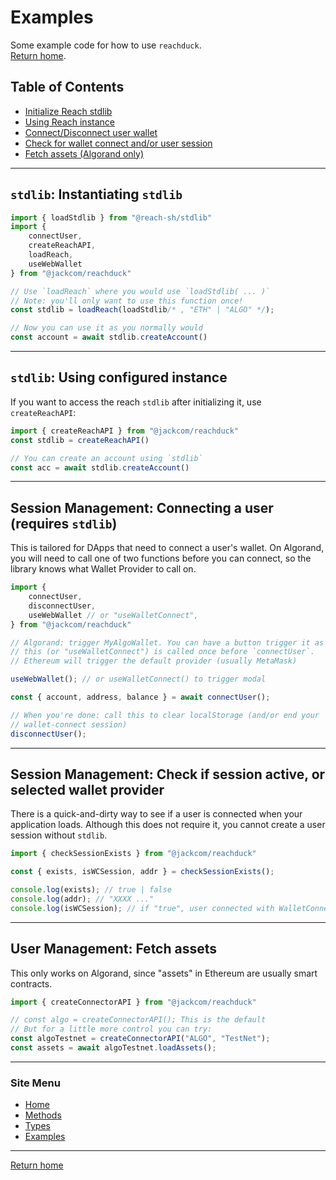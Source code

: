 # Examples

Some example code for how to use `reachduck`.\
[Return home](/index.md).

## Table of Contents

- [Initialize Reach stdlib](#stdlib-instantiating-stdlib)
- [Using Reach instance](#stdlib-using-configured-instance)
- [Connect/Disconnect user wallet](#session-management-connecting-a-user-requires-stdlib)
- [Check for wallet connect and/or user session](#session-management-check-if-session-active-or-selected-wallet-provider)
- [Fetch assets (Algorand only)](#user-management-fetch-assets)

---

## **`stdlib`:** Instantiating `stdlib`

```typescript
import { loadStdlib } from "@reach-sh/stdlib"
import { 
    connectUser,
    createReachAPI,
    loadReach, 
    useWebWallet
} from "@jackcom/reachduck"

// Use `loadReach` where you would use `loadStdlib( ... )`
// Note: you'll only want to use this function once!
const stdlib = loadReach(loadStdlib/* , "ETH" | "ALGO" */);

// Now you can use it as you normally would
const account = await stdlib.createAccount()
```

---

## **`stdlib`:** Using configured instance 

If you want to access the reach `stdlib` after initializing it, use `createReachAPI`:
```typescript
import { createReachAPI } from "@jackcom/reachduck"
const stdlib = createReachAPI()

// You can create an account using `stdlib`
const acc = await stdlib.createAccount()
```

---

## **Session Management:** Connecting a user (requires `stdlib`)

This is tailored for DApps that need to connect a user's wallet. On Algorand, you will need to call one of two functions before you can connect, so the library knows what Wallet Provider to call on. 
```typescript
import { 
    connectUser,
    disconnectUser,
    useWebWallet // or "useWalletConnect",
} from "@jackcom/reachduck"

// Algorand: trigger MyAlgoWallet. You can have a button trigger it as long as
// this (or "useWalletConnect") is called once before `connectUser`.
// Ethereum will trigger the default provider (usually MetaMask)

useWebWallet(); // or useWalletConnect() to trigger modal

const { account, address, balance } = await connectUser();

// When you're done: call this to clear localStorage (and/or end your 
// wallet-connect session)
disconnectUser(); 
```
---

## **Session Management:** Check if session active, or selected wallet provider
There is a quick-and-dirty way to see if a user is connected when your application loads. Although this does not require it, you cannot create a user session without `stdlib`.
```typescript
import { checkSessionExists } from "@jackcom/reachduck"

const { exists, isWCSession, addr } = checkSessionExists();

console.log(exists); // true | false
console.log(addr); // "XXXX ..."
console.log(isWCSession); // if "true", user connected with WalletConnect
```
---

## **User Management:** Fetch assets
This only works on Algorand, since "assets" in Ethereum are usually smart contracts.
```typescript
import { createConnectorAPI } from "@jackcom/reachduck"

// const algo = createConnectorAPI(); This is the default
// But for a little more control you can try:
const algoTestnet = createConnectorAPI("ALGO", "TestNet");
const assets = await algoTestnet.loadAssets();
```

---

### Site Menu
* [Home](/index.md)
* [Methods](/methods.md)
* [Types](/types.md)
* [Examples](/examples.md)

---

[Return home](/index.md)

